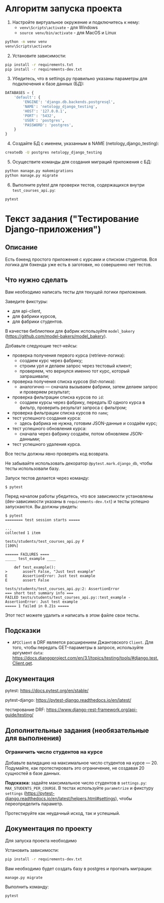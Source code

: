 # Алгоритм запуска проекта

1. Настройте виртуальное окружение и подключитесь к нему:
   - ``venv\Scripts\activate`` - для Windows
   - ``source venv/bin/activate`` - для MacOS и Linux
```bash
python -m venv venv
venv\Scripts\activate
```

2. Установите зависимости:
```bash
pip install -r requirements.txt
pip install -r requirements-dev.txt
```

3. Убедитесь, что в settings.py правильно указаны параметры для подключения к базе данных (БД):
```python
DATABASES = {
    'default': {
        'ENGINE': 'django.db.backends.postgresql',
        'NAME': 'netology_django_testing',
        'HOST': '127.0.0.1',
        'PORT': '5432',
        'USER': 'postgres',
        'PASSWORD': 'postgres',
    }
}
```

4. Создайте БД с именем, указанным в NAME (netology_django_testing):
```bash
createdb -U postgres netology_django_testing
```

5. Осуществите команды для создания миграций приложения с БД:
```bash
python manage.py makemigrations
python manage.py migrate
```

6. Выполните pytest для проверки тестов, содержащихся внутри ``test_courses_api.py``:
```bash
pytest
```

# Текст задания ("Тестирование Django-приложения")

## Описание

Есть бэкенд простого приложения с курсами и списком студентов. Вся логика для бэкенда уже есть в заготовке, но совершенно нет тестов.

## Что нужно сделать

Вам необходимо написать тесты для текущей логики приложения.

Заведите фикстуры:

- для api-client,
- для фабрики курсов,
- для фабрики студентов.

В качестве библиотеки для фабрик используйте `model_bakery` (https://github.com/model-bakers/model_bakery).

Добавьте следующие тест-кейсы:

- проверка получения первого курса (retrieve-логика):
  - создаем курс через фабрику;
  - строим урл и делаем запрос через тестовый клиент;
  - проверяем, что вернулся именно тот курс, который запрашивали;
- проверка получения списка курсов (list-логика):
  - аналогично — сначала вызываем фабрики, затем делаем запрос и проверяем результат;
- проверка фильтрации списка курсов по `id`:
  - создаем курсы через фабрику, передать ID одного курса в фильтр, проверить результат запроса с фильтром;
- проверка фильтрации списка курсов по `name`;
- тест успешного создания курса:
  - здесь фабрика не нужна, готовим JSON-данные и создаём курс;
- тест успешного обновления курса:
  - сначала через фабрику создаём, потом обновляем JSON-данными;
- тест успешного удаления курса.

Все тесты должны явно проверять код возврата.

Не забывайте использовать декоратор `@pytest.mark.django_db`, чтобы тесты использовали базу.

Запуск тестов делается через команду:

```
$ pytest
```

Перед началом работы убедитесь, что все зависимости установлены (dev-зависимости указаны в `requirements-dev.txt`) и тесты успешно запускаются. Вы должны увидеть:

```
$ pytest
======== test session starts =====

...
collected 1 item

tests/students/test_courses_api.py F                                                                                                                                          [100%]

====== FAILURES ====
_____ test_example ____

    def test_example():
>       assert False, "Just test example"
E       AssertionError: Just test example
E       assert False

tests/students/test_courses_api.py:2: AssertionError
=== short test summary info ===
FAILED tests/students/test_courses_api.py::test_example - AssertionError: Just test example
===== 1 failed in 0.21s =====
```

Этот тест можете удалить и написать в этом файле свои тесты.

## Подсказки

- `APIClient` в DRF является расширением Джанговского `Client`. Для того, чтобы передать GET-параметры в запросе, используйте аргумент `data`: https://docs.djangoproject.com/en/3.1/topics/testing/tools/#django.test.Client.get.

## Документация

pytest: https://docs.pytest.org/en/stable/

pytest-django: https://pytest-django.readthedocs.io/en/latest/

тестирование DRF: https://www.django-rest-framework.org/api-guide/testing/

## Дополнительные задания (необязательные для выполнения)

### Ограничить число студентов на курсе

Добавьте валидацию на максимальное число студентов на курсе — 20. Подумайте, как протестировать это ограничение, не создавая 20 сущностей в базе данных.

**Подсказка:** задайте максимальное число студентов в `settings.py`: `MAX_STUDENTS_PER_COURSE`. В тестах используйте `parametrize` и фикстуру `settings` (https://pytest-django.readthedocs.io/en/latest/helpers.html#settings), чтобы переопределить параметр.

Протестируйте как неудачный исход, так и успешный.

## Документация по проекту

Для запуска проекта необходимо

Установить зависимости:

```bash
pip install -r requirements-dev.txt
```

Вам необходимо будет создать базу в postgres и прогнать миграции:

```base
manage.py migrate
```

Выполнить команду:

```bash
pytest
```
